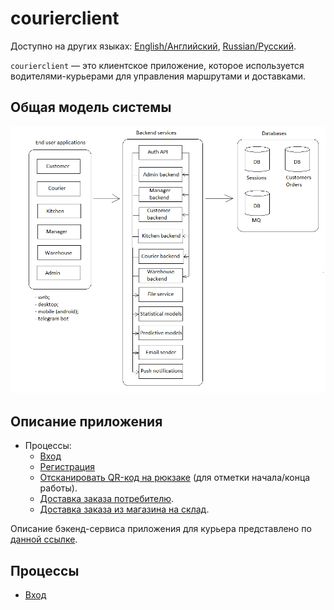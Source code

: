 # courierclient

Доступно на других языках: [English/Английский](courier.md), [Russian/Русский](courier.ru.md). 

`courierclient` — это клиентское приложение, которое используется водителями-курьерами для управления маршрутами и доставками.

## Общая модель системы

![system_overall](../img/system_overall.png)

## Описание приложения

- Процессы:
    - [Вход](../processes/customer/signin.ru.md)
    - [Регистрация](../processes/customer/signup.ru.md)
    - [Отсканировать QR-код на рюкзаке](../processes/courier/scanbackpack.ru.md) (для отметки начала/конца работы).
    - [Доставка заказа потребителю](../processes/courier/deliverorder.ru.md).
    - [Доставка заказа из магазина на склад](../processes/courier/store2wh.ru.md).

Описание бэкенд-сервиса приложения для курьера представлено по [данной ссылке](../backend/courierbackend.ru.md).

## Процессы 

- [Вход](../processes/customer/signin.ru.md)
